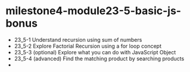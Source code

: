 # milestone4-module23-5-basic-js-bonus

- 23_5-1 Understand recursion using sum of numbers
- 23_5-2 Explore Factorial Recursion using a for loop concept
- 23_5-3 (optional) Explore what you can do with JavaScript Object
- 23_5-4 (advanced) Find the matching product by searching products
-

